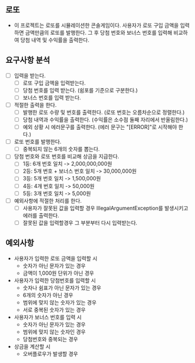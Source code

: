 
## 로또
- 이 프로젝트는 로또를 시뮬레이션한 콘솔게임이다. 사용자가 로또 구입 금액을 입력하면 금액만큼의 로또를 발행한다. 그 후 당첨 번호와 보너스 번호를 입력해 비교하여 당첨 내역 및 수익률을 출력한다.

## 요구사항 분석
- [ ] 입력을 받는다.
  - [ ] 로또 구입 금액을 입력받는다.
  - [ ] 당첨 번호를 입력 받는다. (쉼포를 기준으로 구분한다.)
  - [ ] 보너스 번호를 입력 받는다.
- [ ] 적절한 출력을 한다.
  - [ ] 발행한 로또 수량 및 번호를 출력한다. (로또 번호는 오름차순으로 정렬한다.)
  - [ ] 당첨 내역과 수익률을 출력한다. (수익률은 소수점 둘째 자리에서 반올림한다.)
  - [ ] 예외 상황 시 에러문구를 출력한다. (에러 문구는 "[ERROR]"로 시작해야 한다.)
- [ ] 로또 번호를 발행한다.
  - [ ] 중복되지 않는 6개의 숫자를 뽑는다.
- [ ] 당첨 번호와 로또 번호를 비교해 상금을 지급한다.
  - [ ] 1등: 6개 번호 일치 -> 2,000,000,000원
  - [ ] 2등: 5개 번호 + 보너스 번호 일치 -> 30,000,000원
  - [ ] 3등: 5개 번호 일치 -> 1,500,000원
  - [ ] 4등: 4개 번호 일치 -> 50,000원
  - [ ] 5등: 3개 번호 일치 -> 5,000원
- [ ] 예외사항에 적절한 처리를 한다.
  - [ ] 사용자가 잘못된 값을 입력할 경우 IllegalArgumentException를 발생시키고 에러를 출력한다.
  - [ ] 잘못된 값을 입력할경우 그 부분부터 다시 입력받는다.

## 예외사항
- 사용자가 입력한 로또 금액을 입력할 시
  - 숫자가 아닌 문자가 있는 경우 
  - 금액이 1,000원 단위가 아닌 경우
- 사용자가 입력한 당첨번호를 입력할 시 
  - 숫자나 쉼표가 아닌 문자가 있는 경우
  - 6개의 숫자가 아닌 경우
  - 범위에 맞지 않는 숫자가 있는 경우
  - 서로 중복된 숫자가 있는 경우
- 사용자가 보너스 번호를 입력 시
  - 숫자가 아닌 문자가 있는 경우 
  - 범위에 맞지 않는 숫자인 경우
  - 당첨번호와 중복되는 경우
- 상금을 계산할 시
  - 오버플로우가 발생할 경우
